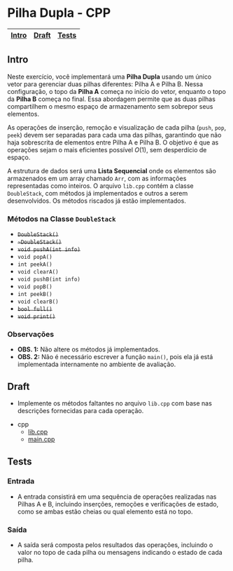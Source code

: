 # Pilha Dupla - CPP

<!-- toch -->
[Intro](#intro) | [Draft](#draft) | [Tests](#tests)
-- | -- | --
<!-- toch -->

## Intro

Neste exercício, você implementará uma **Pilha Dupla** usando um único vetor para gerenciar duas pilhas diferentes: Pilha A e Pilha B. Nessa configuração, o topo da **Pilha A** começa no início do vetor, enquanto o topo da **Pilha B** começa no final. Essa abordagem permite que as duas pilhas compartilhem o mesmo espaço de armazenamento sem sobrepor seus elementos.

As operações de inserção, remoção e visualização de cada pilha (`push`, `pop`, `peek`) devem ser separadas para cada uma das pilhas, garantindo que não haja sobrescrita de elementos entre Pilha A e Pilha B. O objetivo é que as operações sejam o mais eficientes possível $O(1)$, sem desperdício de espaço.

A estrutura de dados será uma **Lista Sequencial** onde os elementos são armazenados em um array chamado `Arr`, com as informações representadas como inteiros. O arquivo `lib.cpp` contém a classe `DoubleStack`, com métodos já implementados e outros a serem desenvolvidos. Os métodos riscados já estão implementados.

### Métodos na Classe `DoubleStack`

- ~~`DoubleStack()`~~
- ~~`~DoubleStack()`~~
- ~~`void pushA(int info)`~~
- `void popA()`
- `int peekA()`
- `void clearA()`
- `void pushB(int info)`
- `void popB()`
- `int peekB()`
- `void clearB()`
- ~~`bool full()`~~
- ~~`void print()`~~

### Observações

- **OBS. 1:** Não altere os métodos já implementados.
- **OBS. 2:** Não é necessário escrever a função `main()`, pois ela já está implementada internamente no ambiente de avaliação.

## Draft

- Implemente os métodos faltantes no arquivo `lib.cpp` com base nas descrições fornecidas para cada operação.

<!-- links .cache/draft -->
- cpp
  - [lib.cpp](.cache/draft/cpp/lib.cpp)
  - [main.cpp](.cache/draft/cpp/main.cpp)
<!-- links -->

## Tests

### Entrada

- A entrada consistirá em uma sequência de operações realizadas nas Pilhas A e B, incluindo inserções, remoções e verificações de estado, como se ambas estão cheias ou qual elemento está no topo.

### Saída

- A saída será composta pelos resultados das operações, incluindo o valor no topo de cada pilha ou mensagens indicando o estado de cada pilha.
